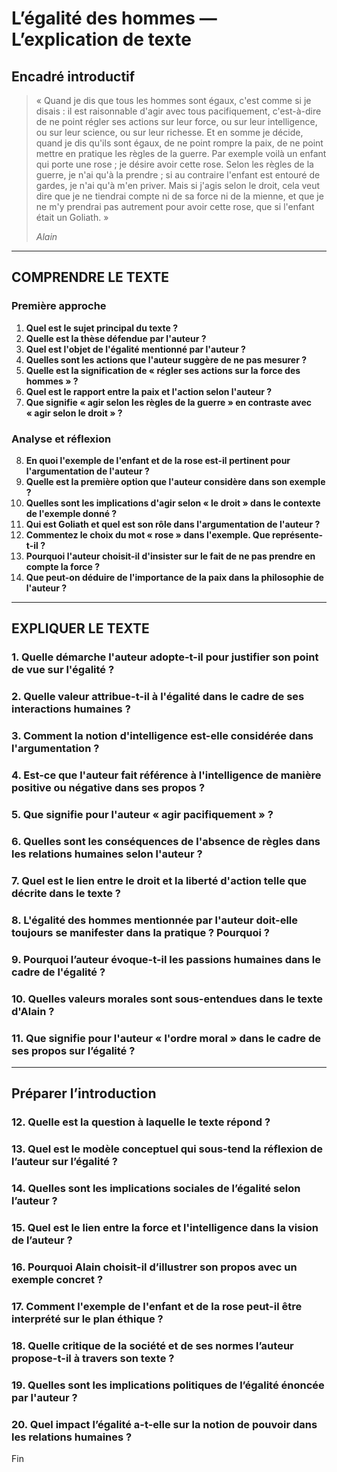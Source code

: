 # L’égalité des hommes — L’explication de texte

## Encadré introductif
> « Quand je dis que tous les hommes sont égaux, c'est comme si je disais : il est raisonnable d'agir avec tous pacifiquement, c'est-à-dire de ne point régler ses actions sur leur force, ou sur leur intelligence, ou sur leur science, ou sur leur richesse. Et en somme je décide, quand je dis qu'ils sont égaux, de ne point rompre la paix, de ne point mettre en pratique les règles de la guerre. Par exemple voilà un enfant qui porte une rose ; je désire avoir cette rose. Selon les règles de la guerre, je n'ai qu'à la prendre ; si au contraire l'enfant est entouré de gardes, je n'ai qu'à m'en priver. Mais si j'agis selon le droit, cela veut dire que je ne tiendrai compte ni de sa force ni de la mienne, et que je ne m'y prendrai pas autrement pour avoir cette rose, que si l'enfant était un Goliath. »
> 
> *Alain*

---

## COMPRENDRE LE TEXTE

### Première approche

1. **Quel est le sujet principal du texte ?**  
2. **Quelle est la thèse défendue par l'auteur ?**  
3. **Quel est l'objet de l'égalité mentionné par l'auteur ?**  
4. **Quelles sont les actions que l'auteur suggère de ne pas mesurer ?**  
5. **Quelle est la signification de « régler ses actions sur la force des hommes » ?**  
6. **Quel est le rapport entre la paix et l'action selon l'auteur ?**  
7. **Que signifie « agir selon les règles de la guerre » en contraste avec « agir selon le droit » ?**  

### Analyse et réflexion

8. **En quoi l'exemple de l'enfant et de la rose est-il pertinent pour l'argumentation de l'auteur ?**  
9. **Quelle est la première option que l'auteur considère dans son exemple ?**  
10. **Quelles sont les implications d'agir selon « le droit » dans le contexte de l'exemple donné ?**  
11. **Qui est Goliath et quel est son rôle dans l'argumentation de l'auteur ?**  
12. **Commentez le choix du mot « rose » dans l'exemple. Que représente-t-il ?**  
13. **Pourquoi l'auteur choisit-il d'insister sur le fait de ne pas prendre en compte la force ?**  
14. **Que peut-on déduire de l'importance de la paix dans la philosophie de l'auteur ?**  

---

## EXPLIQUER LE TEXTE

### 1. Quelle démarche l'auteur adopte-t-il pour justifier son point de vue sur l'égalité ?  
### 2. Quelle valeur attribue-t-il à l'égalité dans le cadre de ses interactions humaines ?  
### 3. Comment la notion d'intelligence est-elle considérée dans l'argumentation ?  
### 4. Est-ce que l'auteur fait référence à l'intelligence de manière positive ou négative dans ses propos ?  
### 5. Que signifie pour l'auteur « agir pacifiquement » ?  
### 6. Quelles sont les conséquences de l'absence de règles dans les relations humaines selon l'auteur ?  
### 7. Quel est le lien entre le droit et la liberté d'action telle que décrite dans le texte ?  
### 8. L'égalité des hommes mentionnée par l'auteur doit-elle toujours se manifester dans la pratique ? Pourquoi ?  
### 9. Pourquoi l’auteur évoque-t-il les passions humaines dans le cadre de l'égalité ?  
### 10. Quelles valeurs morales sont sous-entendues dans le texte d'Alain ?  
### 11. Que signifie pour l'auteur « l'ordre moral » dans le cadre de ses propos sur l’égalité ?  

--- 

## Préparer l’introduction

### 12. Quelle est la question à laquelle le texte répond ?  
### 13. Quel est le modèle conceptuel qui sous-tend la réflexion de l’auteur sur l’égalité ?  
### 14. Quelles sont les implications sociales de l’égalité selon l’auteur ?  
### 15. Quel est le lien entre la force et l'intelligence dans la vision de l’auteur ?  
### 16. Pourquoi Alain choisit-il d’illustrer son propos avec un exemple concret ?  
### 17. Comment l'exemple de l'enfant et de la rose peut-il être interprété sur le plan éthique ?  
### 18. Quelle critique de la société et de ses normes l’auteur propose-t-il à travers son texte ?  
### 19. Quelles sont les implications politiques de l’égalité énoncée par l'auteur ?  
### 20. Quel impact l’égalité a-t-elle sur la notion de pouvoir dans les relations humaines ?  

Fin